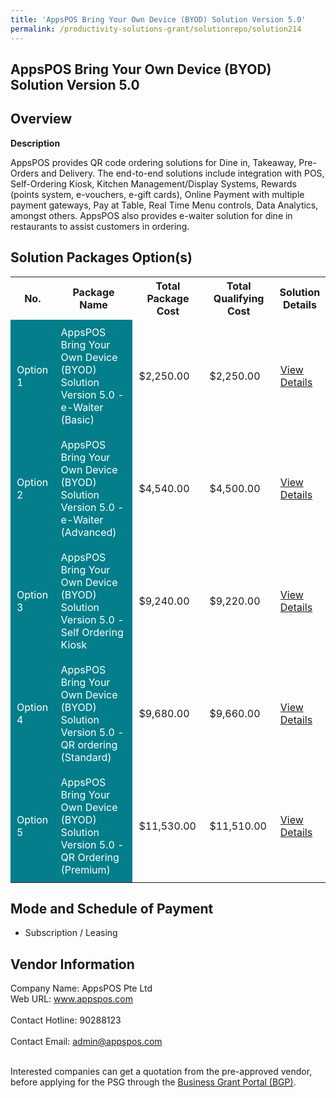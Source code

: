 ```yaml
---
title: 'AppsPOS Bring Your Own Device (BYOD) Solution Version 5.0'
permalink: /productivity-solutions-grant/solutionrepo/solution214
---
```


## AppsPOS Bring Your Own Device (BYOD) Solution Version 5.0

## Overview

**Description**

AppsPOS provides QR code ordering solutions for Dine in, Takeaway, Pre-Orders and Delivery. The end-to-end solutions include integration with POS, Self-Ordering Kiosk, Kitchen Management/Display Systems, Rewards (points system, e-vouchers, e-gift cards), Online Payment with multiple payment gateways, Pay at Table, Real Time Menu controls, Data Analytics, amongst others.   AppsPOS also provides e-waiter solution for dine in restaurants to assist customers in ordering.

## Solution Packages Option(s)

<table>
<tr>
<th><b>No.</b></th>
<th><b>Package Name</b></th>
<th><b>Total Package Cost</b></th>
<th><b>Total Qualifying Cost</b></th>
<th><b>Solution Details</b></th>
</tr>
<tr>
<td style='padding: 10px; background-color: #037E8A; color: #FFFFFF;'>Option 1</td>
<td style='padding: 10px; background-color: #037E8A; color: #FFFFFF;'>AppsPOS Bring Your Own Device (BYOD) Solution Version 5.0 - e-Waiter (Basic)</td>
<td style='padding: 10px;'>$2,250.00</td>
<td style='padding: 10px;'>$2,250.00</td>
<td style='padding: 10px;'><a href='/images/psg/AppsPOS_Desensitised_Annex_3_Part_1.pdf' target='_blank'>View Details</a></td>
</tr>
<tr>
<td style='padding: 10px; background-color: #037E8A; color: #FFFFFF;'>Option 2</td>
<td style='padding: 10px; background-color: #037E8A; color: #FFFFFF;'>AppsPOS Bring Your Own Device (BYOD) Solution Version 5.0 - e-Waiter (Advanced)</td>
<td style='padding: 10px;'>$4,540.00</td>
<td style='padding: 10px;'>$4,500.00</td>
<td style='padding: 10px;'><a href='/images/psg/AppsPOS_Desensitised_Annex_3_Part_2.pdf' target='_blank'>View Details</a></td>
</tr>
<tr>
<td style='padding: 10px; background-color: #037E8A; color: #FFFFFF;'>Option 3</td>
<td style='padding: 10px; background-color: #037E8A; color: #FFFFFF;'>AppsPOS Bring Your Own Device (BYOD) Solution Version 5.0 - Self Ordering Kiosk</td>
<td style='padding: 10px;'>$9,240.00</td>
<td style='padding: 10px;'>$9,220.00</td>
<td style='padding: 10px;'><a href='/images/psg/AppsPOS_Desensitised_Annex_3_Part_3.pdf' target='_blank'>View Details</a></td>
</tr>
<tr>
<td style='padding: 10px; background-color: #037E8A; color: #FFFFFF;'>Option 4</td>
<td style='padding: 10px; background-color: #037E8A; color: #FFFFFF;'>AppsPOS Bring Your Own Device (BYOD) Solution Version 5.0 - QR ordering (Standard)</td>
<td style='padding: 10px;'>$9,680.00</td>
<td style='padding: 10px;'>$9,660.00</td>
<td style='padding: 10px;'><a href='/images/psg/AppsPOS_Desensitised_Annex_3_Part_4.pdf' target='_blank'>View Details</a></td>
</tr>
<tr>
<td style='padding: 10px; background-color: #037E8A; color: #FFFFFF;'>Option 5</td>
<td style='padding: 10px; background-color: #037E8A; color: #FFFFFF;'>AppsPOS Bring Your Own Device (BYOD) Solution Version 5.0 - QR Ordering (Premium)</td>
<td style='padding: 10px;'>$11,530.00</td>
<td style='padding: 10px;'>$11,510.00</td>
<td style='padding: 10px;'><a href='/images/psg/AppsPOS_Desensitised_Annex_3_Part_5.pdf' target='_blank'>View Details</a></td>
</tr>
</table>

## Mode and Schedule of Payment

 - Subscription / Leasing

## Vendor Information

 Company Name: AppsPOS Pte Ltd<br>Web URL: www.appspos.com <br><br>Contact Hotline: 90288123 <br><br>Contact Email: admin@appspos.com <br><br>

Interested companies can get a quotation from the pre-approved vendor, before applying for the PSG through the <a href='https://www.businessgrants.gov.sg/' target='_blank' rel='noopener'>Business Grant Portal (BGP)</a>.

<script src="/jquery/resize-tables.js"></script>

